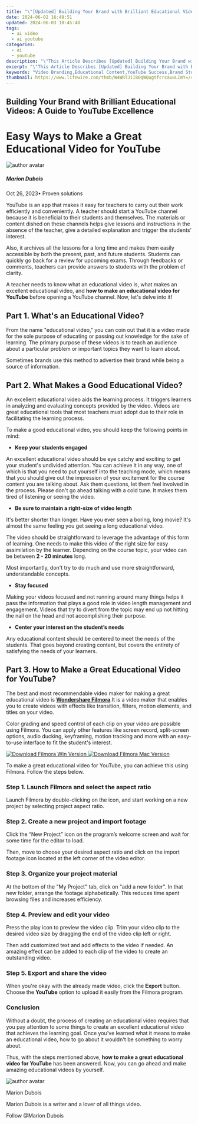 ```yaml
---
title: "\"[Updated] Building Your Brand with Brilliant Educational Videos  A Guide to YouTube Excellence for 2024\""
date: 2024-06-02 16:49:51
updated: 2024-06-03 10:45:48
tags:
  - ai video
  - ai youtube
categories:
  - ai
  - youtube
description: "\"This Article Describes [Updated] Building Your Brand with Brilliant Educational Videos: A Guide to YouTube Excellence for 2024\""
excerpt: "\"This Article Describes [Updated] Building Your Brand with Brilliant Educational Videos: A Guide to YouTube Excellence for 2024\""
keywords: "Video Branding,Educational Content,YouTube Success,Brand Storytelling,Engaging Courses,Online Learning,Video Marketing Strategies"
thumbnail: https://www.lifewire.com/thmb/W4WRTJiI80qWQugtfcrcauwLImY=/400x300/filters:no_upscale():max_bytes(150000):strip_icc():format(webp)/Rearviewofboywithlaptoponsofa-31ba45dfa7fb4553a257c133b352ef64.jpg
---
```


## Building Your Brand with Brilliant Educational Videos: A Guide to YouTube Excellence

# Easy Ways to Make a Great Educational Video for YouTube

![author avatar](https://images.wondershare.fr/filmora/filmora/MarionDubois.jpg)

##### Marion Dubois

 Oct 26, 2023• Proven solutions

YouTube is an app that makes it easy for teachers to carry out their work efficiently and conveniently. A teacher should start a YouTube channel because it is beneficial to their students and themselves. The materials or content dished on these channels helps give lessons and instructions in the absence of the teacher, give a detailed explanation and trigger the students' interest.

Also, it archives all the lessons for a long time and makes them easily accessible by both the present, past, and future students. Students can quickly go back for a review for upcoming exams. Through feedbacks or comments, teachers can provide answers to students with the problem of clarity.

A teacher needs to know what an educational video is, what makes an excellent educational video, and **how to make an educational video for YouTube** before opening a YouTube channel. Now, let's delve into it!

## Part 1\. What's an Educational Video?

From the name "educational video," you can coin out that it is a video made for the sole purpose of educating or passing out knowledge for the sake of learning. The primary purpose of these videos is to teach an audience about a particular problem or important topics they want to learn about.

Sometimes brands use this method to advertise their brand while being a source of information.

## Part 2\. What Makes a Good Educational Video?

An excellent educational video aids the learning process. It triggers learners in analyzing and evaluating concepts provided by the video. Videos are great educational tools that most teachers must adopt due to their role in facilitating the learning process.

To make a good educational video, you should keep the following points in mind:

* **Keep your students engaged**

An excellent educational video should be eye catchy and exciting to get your student's undivided attention. You can achieve it in any way, one of which is that you need to put yourself into the teaching mode, which means that you should give out the impression of your excitement for the course content you are talking about. Ask them questions, let them feel involved in the process. Please don't go ahead talking with a cold tune. It makes them tired of listening or seeing the video.

* **Be sure to maintain a right-size of video length**

It's better shorter than longer. Have you ever seen a boring, long movie? It's almost the same feeling you get seeing a long educational video.

The video should be straightforward to leverage the advantage of this form of learning. One needs to make this video of the right size for easy assimilation by the learner. Depending on the course topic, your video can be between **2 - 20 minutes** long.

Most importantly, don't try to do much and use more straightforward, understandable concepts.

* **Stay focused**

Making your videos focused and not running around many things helps it pass the information that plays a good role in video length management and engagement. Videos that try to divert from the topic may end up not hitting the nail on the head and not accomplishing their purpose.

* **Center your interest on the student’s needs**

Any educational content should be centered to meet the needs of the students. That goes beyond creating content, but covers the entirety of satisfying the needs of your learners.

## Part 3\. How to Make a Great Educational Video for YouTube?

The best and most recommendable video maker for making a great educational video is [**Wondershare Filmora**](https://tools.techidaily.com/wondershare/filmora/download/).It is a video maker that enables you to create videos with effects like transition, filters, motion elements, and titles on your video.

Color grading and speed control of each clip on your video are possible using Filmora. You can apply other features like screen record, split-screen options, audio ducking, keyframing, motion tracking and more with an easy-to-use interface to fit the student's interest.

[![Download Filmora Win Version](https://images.wondershare.com/filmora/guide/download-btn-win.jpg) ](https://tools.techidaily.com/wondershare/filmora/download/) [![Download Filmora Mac Version](https://images.wondershare.com/filmora/guide/download-btn-mac.jpg) ](https://tools.techidaily.com/wondershare/filmora/download/)

To make a great educational video for YouTube, you can achieve this using Filmora. Follow the steps below.

### Step 1\. Launch Filmora and select the aspect ratio

Launch Filmora by double-clicking on the icon, and start working on a new project by selecting project aspect ratio.

### Step 2\. Create a new project and import footage

Click the “New Project” icon on the program’s welcome screen and wait for some time for the editor to load.

Then, move to choose your desired aspect ratio and click on the import footage icon located at the left corner of the video editor.

### Step 3\. Organize your project material

At the bottom of the "My Project" tab, click on "add a new folder". In that new folder, arrange the footage alphabetically. This reduces time spent browsing files and increases efficiency.

### Step 4\. Preview and edit your video

Press the play icon to preview the video clip. Trim your video clip to the desired video size by dragging the end of the video clip left or right.

Then add customized text and add effects to the video if needed. An amazing effect can be added to each clip of the video to create an outstanding video.

### Step 5\. Export and share the video

When you're okay with the already made video, click the **Export** button. Choose the **YouTube** option to upload it easily from the Filmora program.

### Conclusion

Without a doubt, the process of creating an educational video requires that you pay attention to some things to create an excellent educational video that achieves the learning goal. Once you've learned what it means to make an educational video, how to go about it wouldn't be something to worry about.

Thus, with the steps mentioned above, **how to make a great educational video for YouTube** has been answered. Now, you can go ahead and make amazing educational videos by yourself.

![author avatar](https://images.wondershare.fr/filmora/filmora/MarionDubois.jpg)

Marion Dubois

Marion Dubois is a writer and a lover of all things video.

Follow @Marion Dubois
